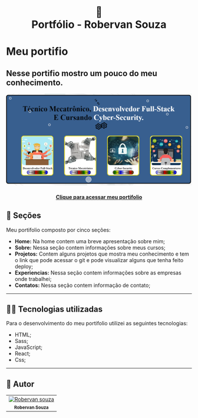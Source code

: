 
<h1 align="center" >
  📰 <br>Portfólio - Robervan Souza
</h1>

# Meu portifio
## Nesse portifio mostro um pouco do meu conhecimento.

![Resultado final do projeto](/src/assets/capa.png)
<h4 align="center"><a href="https://potifolio-robervan-souza.vercel.app/">Clique para acessar meu portifolio</a></h4>

## 📜 Seções
Meu portifolio composto por cinco seções:

- **Home:** Na home contem uma breve apresentação sobre mim;
- **Sobre:** Nessa seção contem informações sobre meus cursos;
- **Projetos:** Contem alguns projetos que mostra meu conhecimento e tem o link que pode acessar o git e pode visualizar alguns que tenha feito deploy;
- **Experiencias:** Nessa seção contem informações sobre as empresas onde trabalhei;
- **Contatos:** Nessa seção contem informação de contato;
---

## 👨‍💻 Tecnologias utilizadas

Para o desenvolvimento do meu portifolio utilizei as seguintes tecnologias:

- HTML;
- Sass;
- JavaScript;
- React;
- Css;

---
<h2>🦄 Autor</h2>

<table>
  <tr>
    <td align="center">
      <a href="https://github.com/RobervanSouza">
        <img src="https://avatars.githubusercontent.com/u/103292038?v=4" width="100px;" alt="Robervan souza"/><br>
        <sub>
          <b>Robervan Souza</b>
        </sub>
      </a>
    </td>
  </tr>
</table>